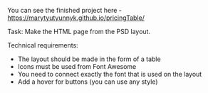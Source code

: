 You can see the finished project here - https://marytyutyunnyk.github.io/pricingTable/

Task: Make the HTML page from the PSD layout. 

Technical requirements:
- The layout should be made in the form of a table
- Icons must be used from Font Awesome
- You need to connect exactly the font that is used on the layout
- Add a hover for buttons (you can use any style)
